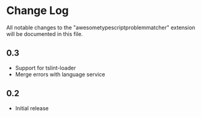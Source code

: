 # Change Log
All notable changes to the "awesometypescriptproblemmatcher" extension will be documented in this file.

## 0.3 
- Support for tslint-loader
- Merge errors with language service

## 0.2
- Initial release